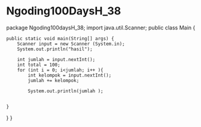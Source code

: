 # Ngoding100DaysH_38
package Ngoding100daysH_38;
import java.util.Scanner;
public class Main {
    
    public static void main(String[] args) {
        Scanner input = new Scanner (System.in);
        System.out.println("hasil");
        
        int jumlah = input.nextInt();
        int total = 100;
        for (int i = 0; i<jumlah; i++ ){
            int kelompok = input.nextInt();
            jumlah += kelompok;
            
            System.out.println(jumlah );
        
        
    }
    
}
}
